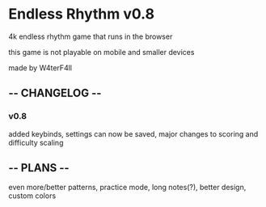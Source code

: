 # Endless Rhythm v0.8

4k endless rhythm game that runs in the browser

this game is not playable on mobile and smaller devices

made by W4terF4ll

## -- CHANGELOG --

### v0.8 
added keybinds, settings can now be saved, major changes to scoring and difficulty scaling

## -- PLANS --

even more/better patterns, practice mode, long notes(?), better design, custom colors
